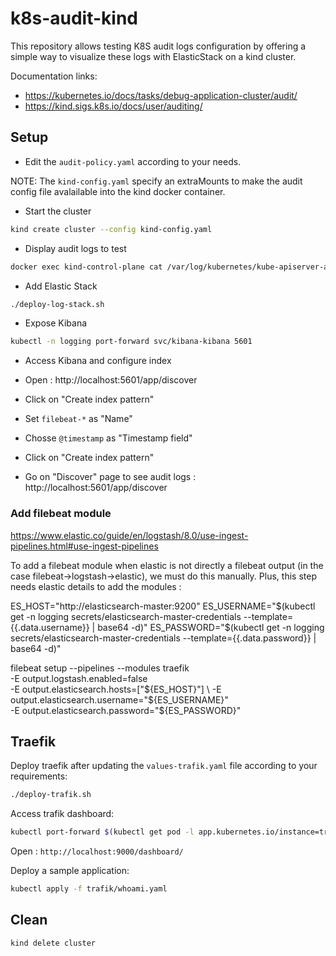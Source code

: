 # k8s-audit-kind

This repository allows testing K8S audit logs configuration by offering a simple way to visualize these logs with ElasticStack on a kind cluster.

Documentation links:

- https://kubernetes.io/docs/tasks/debug-application-cluster/audit/
- https://kind.sigs.k8s.io/docs/user/auditing/

## Setup

- Edit the `audit-policy.yaml` according to your needs.

NOTE: The `kind-config.yaml` specify an extraMounts to make the audit config file avalailable into the kind docker container.

- Start the cluster

```bash
kind create cluster --config kind-config.yaml
```

- Display audit logs to test

```bash
docker exec kind-control-plane cat /var/log/kubernetes/kube-apiserver-audit.log
```

- Add Elastic Stack

```bash
./deploy-log-stack.sh
```

- Expose Kibana

```bash
kubectl -n logging port-forward svc/kibana-kibana 5601
```

- Access Kibana and configure index

 - Open : http://localhost:5601/app/discover
 - Click on "Create index pattern"
 - Set `filebeat-*` as "Name"
 - Chosse `@timestamp` as "Timestamp field"
 - Click on "Create index pattern"
 - Go on "Discover" page to see audit logs : http://localhost:5601/app/discover


### Add filebeat module

https://www.elastic.co/guide/en/logstash/8.0/use-ingest-pipelines.html#use-ingest-pipelines

To add a filebeat module when elastic is not directly a filebeat output (in the case filebeat->logstash->elastic), we must do this manually.
Plus, this step needs elastic details to add the modules :

ES_HOST="http://elasticsearch-master:9200"
ES_USERNAME="$(kubectl get -n logging secrets/elasticsearch-master-credentials --template={{.data.username}} | base64 -d)"
ES_PASSWORD="$(kubectl get -n logging secrets/elasticsearch-master-credentials --template={{.data.password}} | base64 -d)"

filebeat setup --pipelines --modules traefik \
    -E output.logstash.enabled=false \
    -E output.elasticsearch.hosts=["${ES_HOST}"] \
    -E output.elasticsearch.username="${ES_USERNAME}" \
    -E output.elasticsearch.password="${ES_PASSWORD}"

## Traefik

Deploy traefik after updating the `values-trafik.yaml` file according to your requirements:

```bash
./deploy-trafik.sh
```

Access trafik dashboard:

```bash
kubectl port-forward $(kubectl get pod -l app.kubernetes.io/instance=traefik -o name | head -n 1) 9000:9000
```

Open : `http://localhost:9000/dashboard/`

Deploy a sample application:

```bash
kubectl apply -f trafik/whoami.yaml
```



## Clean

```bash
kind delete cluster
```
